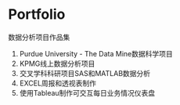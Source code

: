 # Portfolio

数据分析项目作品集
1. Purdue University - The Data Mine数据科学项目
2. KPMG线上数据分析项目
3. 交叉学科科研项目SAS和MATLAB数据分析
4. EXCEL周报和透视表制作
5. 使用Tableau制作可交互每日业务情况仪表盘
